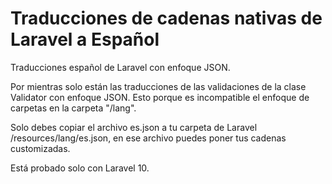 # Traducciones de cadenas nativas de Laravel a Español

Traducciones español de Laravel con enfoque JSON.

Por mientras solo están las traducciones de las validaciones de la clase Validator con enfoque JSON. Esto porque es incompatible el enfoque de carpetas en la carpeta "/lang".

Solo debes copiar el archivo es.json a tu carpeta de Laravel /resources/lang/es.json, en ese archivo puedes poner tus cadenas customizadas.

Está probado solo con Laravel 10.
